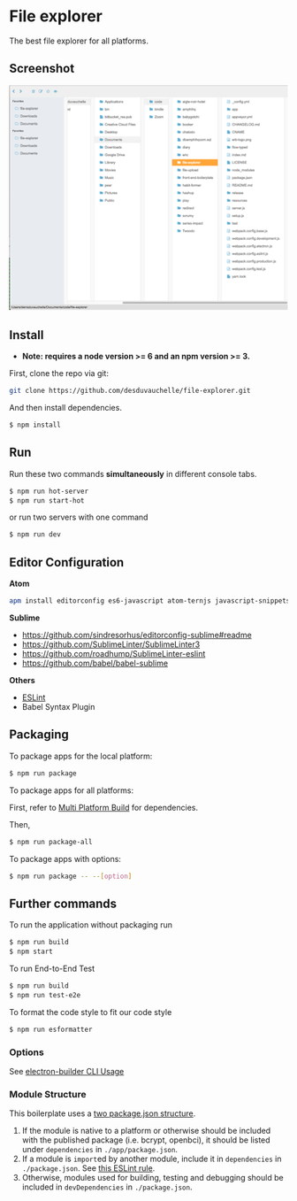# File explorer

The best file explorer for all platforms.

## Screenshot

![Screenshot](https://github.com/desduvauchelle/file-explorer/raw/master/instructions/assets/screenshot.png)

## Install

- **Note: requires a node version >= 6 and an npm version >= 3.**

First, clone the repo via git:

```bash
git clone https://github.com/desduvauchelle/file-explorer.git
```

And then install dependencies.

```bash
$ npm install
```

## Run

Run these two commands **simultaneously** in different console tabs.

```bash
$ npm run hot-server
$ npm run start-hot
```

or run two servers with one command

```bash
$ npm run dev
```

## Editor Configuration

**Atom**

```bash
apm install editorconfig es6-javascript atom-ternjs javascript-snippets linter linter-eslint language-babel autocomplete-modules
```

**Sublime**

- <https://github.com/sindresorhus/editorconfig-sublime#readme>
- <https://github.com/SublimeLinter/SublimeLinter3>
- <https://github.com/roadhump/SublimeLinter-eslint>
- <https://github.com/babel/babel-sublime>

**Others**

- [ESLint](http://eslint.org/docs/user-guide/integrations#editors)
- Babel Syntax Plugin


## Packaging

To package apps for the local platform:

```bash
$ npm run package
```

To package apps for all platforms:

First, refer to [Multi Platform Build](https://github.com/electron-userland/electron-builder/wiki/Multi-Platform-Build) for dependencies.

Then,

```bash
$ npm run package-all
```

To package apps with options:

```bash
$ npm run package -- --[option]
```

## Further commands

To run the application without packaging run

```bash
$ npm run build
$ npm start
```

To run End-to-End Test

```bash
$ npm run build
$ npm run test-e2e
```

To format the code style to fit our code style

```bash
$ npm run esformatter
```

### Options

See [electron-builder CLI Usage](https://github.com/electron-userland/electron-builder#cli-usage)

### Module Structure

This boilerplate uses a [two package.json structure](https://github.com/electron-userland/electron-builder#two-packagejson-structure).

1. If the module is native to a platform or otherwise should be included with the published package (i.e. bcrypt, openbci), it should be listed under `dependencies` in `./app/package.json`.
2. If a module is `import`ed by another module, include it in `dependencies` in `./package.json`. See [this ESLint rule](https://github.com/benmosher/eslint-plugin-import/blob/master/docs/rules/no-extraneous-dependencies.md).
3. Otherwise, modules used for building, testing and debugging should be included in `devDependencies` in `./package.json`.

